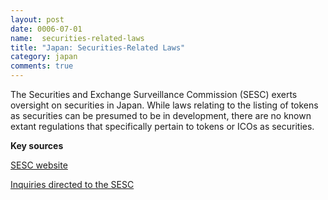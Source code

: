 ```yaml
---
layout: post
date: 0006-07-01
name:  securities-related-laws
title: "Japan: Securities-Related Laws"
category: japan
comments: true
---
```


The Securities and Exchange Surveillance Commission (SESC) exerts oversight on securities in Japan. While laws relating to the listing of tokens as securities can be presumed to be in development, there are no known extant regulations that specifically pertain to tokens or ICOs as securities.

**Key sources**

[SESC website](http://www.fsa.go.jp/sesc/english/index.htm)

[Inquiries directed to the SESC](http://www.fsa.go.jp/sesc/english/contactus/contactus.htm)
